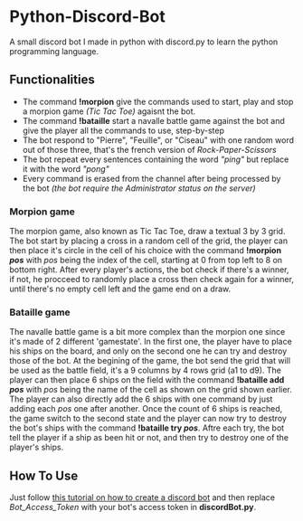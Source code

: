 # Python-Discord-Bot
A small discord bot I made in python with discord.py to learn the python programming language.

## Functionalities
- The command **!morpion** give the commands used to start, play and stop a morpion game *(Tic Tac Toe)* agaisnt the bot.
- The command **!bataille** start a navalle battle game against the bot and give the player all the commands to use, step-by-step
- The bot respond to "Pierre", "Feuille", or "Ciseau" with one random word out of those three, that's the french version of *Rock-Paper-Scissors*
- The bot repeat every sentences containing the word *"ping"* but replace it with the word *"pong"*
- Every command is erased from the channel after being processed by the bot *(the bot require the Administrator status on the server)*

### Morpion game
The morpion game, also known as Tic Tac Toe, draw a textual 3 by 3 grid. The bot start by placing a cross in a random cell of the grid, the player can
then place it's circle in the cell of his choice with the command **!morpion *pos*** with *pos* being the index of the cell, starting at 0 from top left to
8 on bottom right. After every player's actions, the bot check if there's a winner, if not, he procceed to randomly place a cross then check again for a winner,
until there's no empty cell left and the game end on a draw.

### Bataille game
The navalle battle game is a bit more complex than the morpion one since it's made of 2 different 'gamestate'. In the first one, the player have to place
his ships on the board, and only on the second one he can try and destroy those of the bot. At the begining of the game, the bot send the grid that will be
used as the battle field, it's a 9 columns by 4 rows grid (a1 to d9). The player can then place 6 ships on the field with the command **!bataille add *pos***
with *pos* being the name of the cell as shown on the grid shown earlier. The player can also directly add the 6 ships with one command by just adding each *pos*
one after another. Once the count of 6 ships is reached, the game switch to the second state and the player can now try to destroy the bot's ships with the 
command **!bataille try *pos***. Aftre each try, the bot tell the player if a ship as been hit or not, and then try to destroy one of the player's ships.

## How To Use
Just follow [this tutorial on how to create a discord bot](https://realpython.com/how-to-make-a-discord-bot-python/#creating-an-application) and then replace
*Bot_Access_Token* with your bot's access token in **discordBot.py**.
